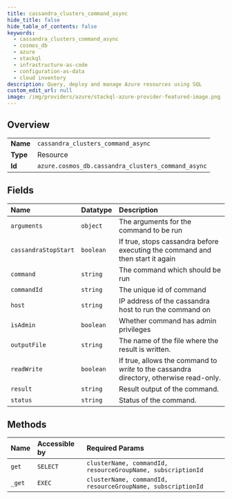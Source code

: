 ```yaml
---
title: cassandra_clusters_command_async
hide_title: false
hide_table_of_contents: false
keywords:
  - cassandra_clusters_command_async
  - cosmos_db
  - azure    
  - stackql
  - infrastructure-as-code
  - configuration-as-data
  - cloud inventory
description: Query, deploy and manage Azure resources using SQL
custom_edit_url: null
image: /img/providers/azure/stackql-azure-provider-featured-image.png
---
```

  
    

## Overview
<table><tbody>
<tr><td><b>Name</b></td><td><code>cassandra_clusters_command_async</code></td></tr>
<tr><td><b>Type</b></td><td>Resource</td></tr>
<tr><td><b>Id</b></td><td><code>azure.cosmos_db.cassandra_clusters_command_async</code></td></tr>
</tbody></table>

## Fields
| Name | Datatype | Description |
|:-----|:---------|:------------|
| `arguments` | `object` | The arguments for the command to be run |
| `cassandraStopStart` | `boolean` | If true, stops cassandra before executing the command and then start it again |
| `command` | `string` | The command which should be run |
| `commandId` | `string` | The unique id of command |
| `host` | `string` | IP address of the cassandra host to run the command on |
| `isAdmin` | `boolean` | Whether command has admin privileges |
| `outputFile` | `string` | The name of the file where the result is written. |
| `readWrite` | `boolean` | If true, allows the command to *write* to the cassandra directory, otherwise read-only. |
| `result` | `string` | Result output of the command. |
| `status` | `string` | Status of the command. |
## Methods
| Name | Accessible by | Required Params |
|:-----|:--------------|:----------------|
| `get` | `SELECT` | `clusterName, commandId, resourceGroupName, subscriptionId` |
| `_get` | `EXEC` | `clusterName, commandId, resourceGroupName, subscriptionId` |
